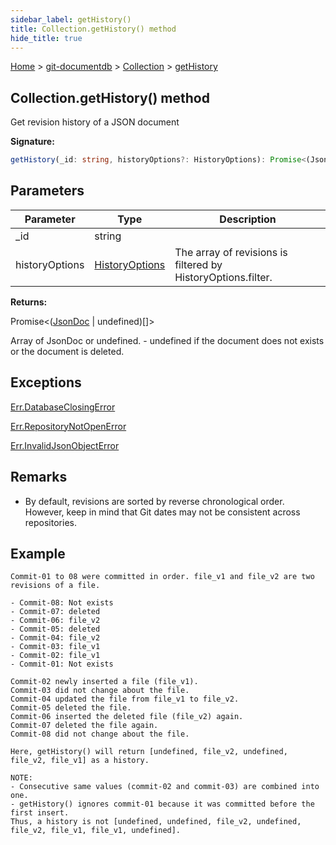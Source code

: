 ```yaml
---
sidebar_label: getHistory()
title: Collection.getHistory() method
hide_title: true
---
```


[Home](./index.md) &gt; [git-documentdb](./git-documentdb.md) &gt; [Collection](./git-documentdb.collection.md) &gt; [getHistory](./git-documentdb.collection.gethistory.md)

## Collection.getHistory() method

Get revision history of a JSON document

<b>Signature:</b>

```typescript
getHistory(_id: string, historyOptions?: HistoryOptions): Promise<(JsonDoc | undefined)[]>;
```

## Parameters

|  Parameter | Type | Description |
|  --- | --- | --- |
|  \_id | string |  |
|  historyOptions | [HistoryOptions](./git-documentdb.historyoptions.md) | The array of revisions is filtered by HistoryOptions.filter. |

<b>Returns:</b>

Promise&lt;([JsonDoc](./git-documentdb.jsondoc.md) \| undefined)\[\]&gt;

Array of JsonDoc or undefined. - undefined if the document does not exists or the document is deleted.

## Exceptions

[Err.DatabaseClosingError](./git-documentdb.err.databaseclosingerror.md)

[Err.RepositoryNotOpenError](./git-documentdb.err.repositorynotopenerror.md)

[Err.InvalidJsonObjectError](./git-documentdb.err.invalidjsonobjecterror.md)

## Remarks

- By default, revisions are sorted by reverse chronological order. However, keep in mind that Git dates may not be consistent across repositories.

## Example


```
Commit-01 to 08 were committed in order. file_v1 and file_v2 are two revisions of a file.

- Commit-08: Not exists
- Commit-07: deleted
- Commit-06: file_v2
- Commit-05: deleted
- Commit-04: file_v2
- Commit-03: file_v1
- Commit-02: file_v1
- Commit-01: Not exists

Commit-02 newly inserted a file (file_v1).
Commit-03 did not change about the file.
Commit-04 updated the file from file_v1 to file_v2.
Commit-05 deleted the file.
Commit-06 inserted the deleted file (file_v2) again.
Commit-07 deleted the file again.
Commit-08 did not change about the file.

Here, getHistory() will return [undefined, file_v2, undefined, file_v2, file_v1] as a history.

NOTE:
- Consecutive same values (commit-02 and commit-03) are combined into one.
- getHistory() ignores commit-01 because it was committed before the first insert.
Thus, a history is not [undefined, undefined, file_v2, undefined, file_v2, file_v1, file_v1, undefined].
```

